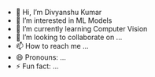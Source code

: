 - 👋 Hi, I’m Divyanshu Kumar
- 👀 I’m interested in ML Models
- 🌱 I’m currently learning Computer Vision
- 💞️ I’m looking to collaborate on ...
- 📫 How to reach me ...
- 😄 Pronouns: ...
- ⚡ Fun fact: ...

<!---
kam68kamjritztex/kam68kamjritztex is a ✨ special ✨ repository because its `README.md` (this file) appears on your GitHub profile.
You can click the Preview link to take a look at your changes.
--->
